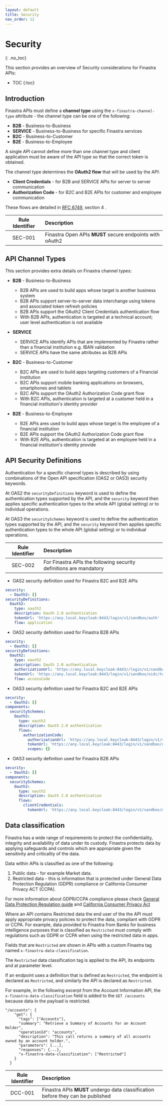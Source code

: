 ```yaml
---
layout: default
title: Security
nav_order: 12
---
```


# Security
{: .no_toc}

This section provides an overview of Security considerations for Finastra APIs:
- TOC
{:toc}

## Introduction

Finastra APIs must define a **channel type** using the `x-finastra-channel-type` attribute - the channel type can be one of the following:
- **B2B** - Business-to-Business
- **SERVICE** - Business-to-Business for specific Finastra services 
- **B2C** - Business-to-Customer
- **B2E** - Business-to-Employee

A single API cannot define more than one channel type and client application must be aware of the API type 
so that the correct token is obtained.

The channel type determines the **OAuth2 flow** that will be used by the API: 
- **Client Credentials** - for B2B and SERVICE APIs for server to server communication
- **Authorization Code** - for B2C and B2E APIs for customer and employee communication

These flows are detailed in [RFC 6749](https://datatracker.ietf.org/doc/html/rfc6749), section 4 .

| Rule Identifier  | Description  |
|:-------:|:------------ |
| SEC-001 | Finastra Open APIs **MUST** secure endpoints with oAuth2 |


## API Channel Types

This section provides extra details on Finastra channel types:

- **B2B** - Business-to-Business
  - B2B APIs are used to build apps whose target is another business system
  - B2B APIs support server-to-server data interchange using tokens and associated token refresh policies
  - B2B APIs support the OAuth2 Client Credentials authentication flow
  - With B2B APIs, authentication is targeted at a technical account; user level authentication is not available

- **SERVICE** 
  - SERVICE APIs identify APIs that are implemented by Finastra rather than a financial institution e.g. IBAN validation 
  - SERVICE APIs have the same attributes as B2B APIs

- **B2C** - Business-to-Customer	
  - B2C APIs are used to build apps targeting customers of a Financial Institution
  - B2C APIs support mobile banking applications on browsers, smartphones and tablets
  - B2C APIs support the OAuth2 Authorization Code grant flow
  - With B2C APIs, authentication is targeted at a customer held in a financial institution's identity provider

- **B2E** - Business-to-Employee
  - B2E APIs ares used to build apps whose target is the employee of a financial institution
  - B2E APIs support the OAuth2 Authorization Code grant flow
  - With B2E APIs, authentication is targeted at an employee held in a financial institution's identity provide


## API Security Definitions

Authentication for a specific channel types is described by using combinations of the Open API specification (OAS2 or OAS3) security keywords.

At OAS2 the `securityDefinitions` keyword is used to define the authentication types supported by the API, and the `security` keyword then applies specific authentication types to the whole API (global setting) or to individual operations.

At OAS3 the `securitySchemes` keyword is used to define the authentication types supported by the API, and the `security` keyword then applies specific authentication types to the whole API (global setting) or to individual operations.

| Rule Identifier  | Description  |
|:-------:|:------------ |
| SEC-002 | For Finastra APIs the following security definitions are mandatory |

- OAS2 security definition used for Finastra B2C and B2E APIs

```yaml
security:
  - Oauth2: []
securityDefinitions:
  Oauth2:
    type: oauth2
    description: Oauth 2.0 authentication
    tokenUrl: 'https://any.local.keycloak:8443/login/v1/sandbox/auth'
    flow: application
```

- OAS2 security definition used for Finastra B2B APIs

```yaml
security:
  - Oauth2: []
securityDefinitions:
  Oauth2:
    type: oauth2
    description: Oauth 2.0 authentication
    authorizationUrl: 'https://any.local.keycloak:8443//login/v1/sandbox/oidc/authorize'
    tokenUrl: 'https://any.local.keycloak:8443/login/v1/sandbox/oidc/token'
    flow: accessCode
```

- OAS3 security definition used for Finastra B2C and B2E APIs

```yaml
security:
  - Oauth2: []
components:
  securitySchemes:
    Oauth2:
      type: oauth2
      description: Oauth 2.0 authentication
      flows:
        authorizationCode:
          authorizationUrl: 'https://any.local.keycloak:8443/login/v1/sandbox/oidc/auth'
          tokenUrl: 'https://any.local.keycloak:8443/login/v1/sandbox/oidc/token'
          scopes: {}
```

- OAS3 security definition used for Finastra B2B APIs

```yaml
security:
  - Oauth2: []
components:
  securitySchemes:
    Oauth2:
      type: oauth2
      description: Oauth 2.0 authentication
      flows:
        clientCredentials:
          tokenUrl: 'https://any.local.keycloak:8443/login/v1/sandbox/oidc/token'
```

## Data classification 

Finastra has a wide range of requirements to protect the confidentiality, integrity and availability of data under its custody. Finastra protects data by applying safeguards and controls which are appropriate given the sensitivity and criticality of the data.

Data within APIs is classified as one of the following:

1. Public data - for example Market data.
2. Restricted data - this is information that is protected under General Data Protection Regulation (GDPR) compliance or California Consumer Privacy ACT (CCPA).

For more information about GDPR/CCPA compliance please check [General Data Protection Regulation guide](https://gdpr-info.eu/)  and [California Consumer Privacy Act](https://leginfo.legislature.ca.gov/faces/codes_displayText.xhtml?lawCode=CIV&division=3.&title=1.81.5.&part=4.&chapter=&article=)

Where an API contains Restricted data the end user of the the API must apply appropriate privacy policies to protect the data, compliant with GDPR or CCPA. For example, data provided to Finastra from Banks for business intelligence purposes that is classified as `Restricted` must comply with regulations such as GDPR or CCPA when using the restricted data in apps.

Fields that are `Restricted` are shown in APIs with a custom Finastra tag named `x-finastra-data-classification`. 

The `Restricted` data classification tag is applied to the API, its endpoints and at parameter level.

If an endpoint uses a definition that is defined as `Restricted`, the endpoint is declared as `Restricted`, and similarly the API is declared as `Restricted`.

For example, in the following excerpt from the Account Information API, the `x-finastra-data-classification` field is added to the `GET /accounts` because data in the payload is restricted. 

```
"/accounts": {
    "get": {
      "tags": ["Accounts"],
      "summary": "Retrieve a Summary of Accounts for an Account Holder",
      "operationId": "accounts",
      "description": "This call returns a summary of all accounts owned by an account holder.",
      "parameters": [...],
      "responses": {...},
      "x-finastra-data-classification": ["Restricted"]
    }
  }
```

| Rule Identifier  | Description  |
|:-------:|:------------ |
| DCC-001 | Finastra APIs **MUST** undergo data classification before they can be published |
